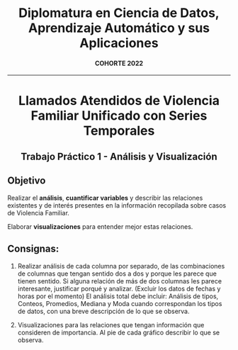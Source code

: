 <html>
  <h1  align="center";>
    Diplomatura en Ciencia de Datos, Aprendizaje Automático y sus Aplicaciones
  </h1>

  <h4 align="center";>
    COHORTE 2022
  </h4>
  <hr>
  <h1 align="center";>
  Llamados Atendidos de Violencia Familiar Unificado con Series Temporales
  </h1>
  <h2 align="center";>
  Trabajo Práctico 1 - Análisis y Visualización
  </h2>
</html>


## Objetivo

Realizar el **análisis**, **cuantificar variables** y describir las relaciones existentes y de interés presentes en la información recopilada sobre casos de Violencia
Familiar.

Elaborar **visualizaciones** para entender mejor estas relaciones.

## Consignas:

1. Realizar análisis de cada columna por separado, de las combinaciones de columnas que tengan sentido dos a dos y porque les parece que tienen sentido. Si alguna relación de más de dos columnas les parece interesante,
justificar porqué y analizar.
(Excluir los datos de fechas y horas por el momento)
El análisis total debe incluir: Análisis de tipos, Conteos, Promedios, Mediana y Moda cuando correspondan los tipos de datos, con una breve descripción de lo que
se observa.

2. Visualizaciones para las relaciones que tengan información que consideren
de importancia. Al pie de cada gráfico describir lo que se observa.